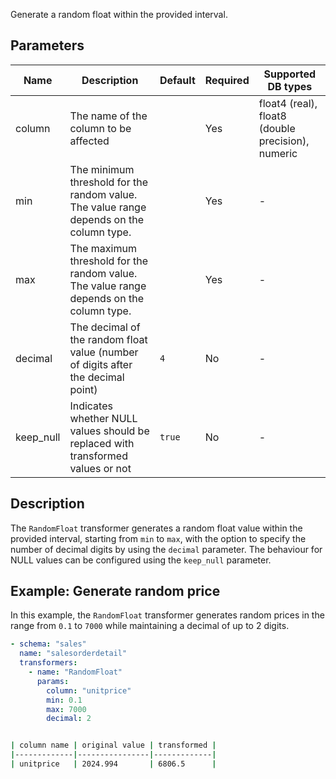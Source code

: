 Generate a random float within the provided interval.

## Parameters

| Name      | Description                                                                             | Default | Required | Supported DB types                                |
|-----------|-----------------------------------------------------------------------------------------|---------|----------|---------------------------------------------------|
| column    | The name of the column to be affected                                                   |         | Yes      | float4 (real), float8 (double precision), numeric |
| min       | The minimum threshold for the random value. The value range depends on the column type. |         | Yes      | -                                                 |
| max       | The maximum threshold for the random value. The value range depends on the column type. |         | Yes      | -                                                 |
| decimal   | The decimal of the random float value (number of digits after the decimal point)        | `4`     | No       | -                                                 |
| keep_null | Indicates whether NULL values should be replaced with transformed values or not         | `true`  | No       | -                                                 |

## Description

The `RandomFloat` transformer generates a random float value within the provided interval, starting from `min` to
`max`, with the option to specify the number of decimal digits by using the `decimal` parameter. The behaviour for
NULL values can be configured using the `keep_null` parameter.

## Example: Generate random price

In this example, the `RandomFloat` transformer generates random prices in the range from `0.1` to `7000` while
maintaining a decimal of up to 2 digits.

``` yaml title="RandomFloat transformer example"
- schema: "sales"
  name: "salesorderdetail"
  transformers:
    - name: "RandomFloat"
      params:
        column: "unitprice"
        min: 0.1
        max: 7000
        decimal: 2
```

```bash title="Expected result"

| column name | original value | transformed |
|-------------|----------------|-------------|
| unitprice   | 2024.994       | 6806.5      |
```
